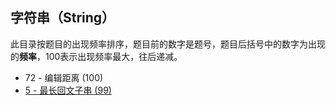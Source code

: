 ## 字符串（String）

此目录按题目的出现频率排序，题目前的数字是题号，题目后括号中的数字为出现的**频率**，100表示出现频率最大，往后递减。



- 72 - 编辑距离 (100)
- [5 - 最长回文子串 (99)](https://github.com/MagicalPiggy/leetcode/blob/master/Medium/String/5%20-%20Longest%20Palindromic%20Substring.md)

